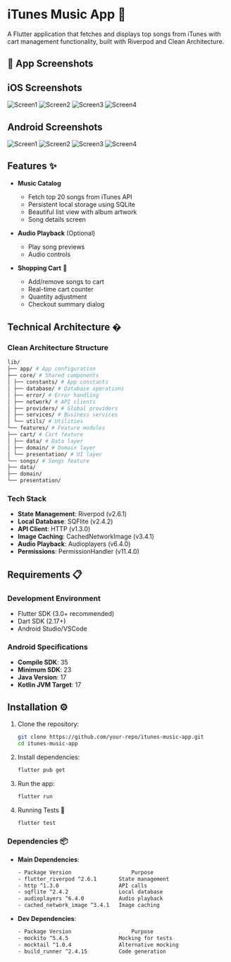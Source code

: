 # iTunes Music App 🎵

A Flutter application that fetches and displays top songs from iTunes with cart management functionality, built with Riverpod and Clean Architecture.

## 📱 App Screenshots

## iOS Screenshots

![Screen1](https://raw.githubusercontent.com/ranjitDhiman1990/itunes_music_app/main/screenshots/iOS/iOS_1.png)
![Screen2](https://raw.githubusercontent.com/ranjitDhiman1990/itunes_music_app/main/screenshots/iOS/iOS_2.png)
![Screen3](https://raw.githubusercontent.com/ranjitDhiman1990/itunes_music_app/main/screenshots/iOS/iOS_3.png)
![Screen4](https://raw.githubusercontent.com/ranjitDhiman1990/itunes_music_app/main/screenshots/iOS/iOS_4.png)

## Android Screenshots

![Screen1](https://raw.githubusercontent.com/ranjitDhiman1990/itunes_music_app/main/screenshots/android/android_1.png)
![Screen2](https://raw.githubusercontent.com/ranjitDhiman1990/itunes_music_app/main/screenshots/android/android_2.png)
![Screen3](https://raw.githubusercontent.com/ranjitDhiman1990/itunes_music_app/main/screenshots/android/android_3.png)
![Screen4](https://raw.githubusercontent.com/ranjitDhiman1990/itunes_music_app/main/screenshots/android/android_4.png)

## Features ✨

- **Music Catalog**

  - Fetch top 20 songs from iTunes API
  - Persistent local storage using SQLite
  - Beautiful list view with album artwork
  - Song details screen

- **Audio Playback** (Optional)

  - Play song previews
  - Audio controls

- **Shopping Cart** 🛒
  - Add/remove songs to cart
  - Real-time cart counter
  - Quantity adjustment
  - Checkout summary dialog

## Technical Architecture �

### Clean Architecture Structure

```bash
lib/
├── app/ # App configuration
├── core/ # Shared components
│ ├── constants/ # App constants
│ ├── database/ # Database operations
│ ├── error/ # Error handling
│ ├── network/ # API clients
│ ├── providers/ # Global providers
│ ├── services/ # Business services
│ └── utils/ # Utilities
└── features/ # Feature modules
├── cart/ # Cart feature
│ ├── data/ # Data layer
│ ├── domain/ # Domain layer
│ └── presentation/ # UI layer
└── songs/ # Songs feature
├── data/
├── domain/
└── presentation/
```

### Tech Stack

- **State Management**: Riverpod (v2.6.1)
- **Local Database**: SQFlite (v2.4.2)
- **API Client**: HTTP (v1.3.0)
- **Image Caching**: CachedNetworkImage (v3.4.1)
- **Audio Playback**: Audioplayers (v6.4.0)
- **Permissions**: PermissionHandler (v11.4.0)

## Requirements 📋

### Development Environment

- Flutter SDK (3.0+ recommended)
- Dart SDK (2.17+)
- Android Studio/VSCode

### Android Specifications

- **Compile SDK**: 35
- **Minimum SDK**: 23
- **Java Version**: 17
- **Kotlin JVM Target**: 17

## Installation ⚙️

1. Clone the repository:

   ```bash
   git clone https://github.com/your-repo/itunes-music-app.git
   cd itunes-music-app
   ```

2. Install dependencies:

   ```bash
   flutter pub get
   ```

3. Run the app:

   ```bash
   flutter run
   ```

4. Running Tests 🧪
   ```bash
   flutter test
   ```

### Dependencies 📦

- **Main Dependencies**:

  ```bash
  - Package Version                   Purpose
  - flutter_riverpod ^2.6.1       State management
  - http ^1.3.0                   API calls
  - sqflite ^2.4.2                Local database
  - audioplayers ^6.4.0           Audio playback
  - cached_network_image ^3.4.1   Image caching
  ```

- **Dev Dependencies**:
  ```bash
  - Package Version                   Purpose
  - mockito ^5.4.5                Mocking for tests
  - mocktail ^1.0.4               Alternative mocking
  - build_runner ^2.4.15          Code generation
  ```
